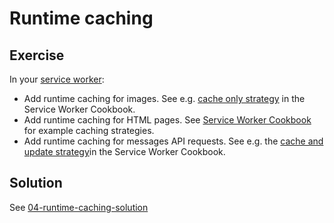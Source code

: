 # Runtime caching

## Exercise

In your [service worker](src/service-worker.js):

- Add runtime caching for images. See e.g. [cache only strategy](https://serviceworke.rs/strategy-cache-only.html) in the Service Worker Cookbook.
- Add runtime caching for HTML pages. See [Service Worker Cookbook](https://serviceworke.rs/) for example caching strategies.
- Add runtime caching for messages API requests. See e.g. the [cache and update strategy](https://serviceworke.rs/strategy-cache-and-update.html)in the Service Worker Cookbook.

## Solution

See [04-runtime-caching-solution](https://github.com/voorhoede/pwa-masterclass-26-01-2018/tree/04-runtime-caching-solution)
